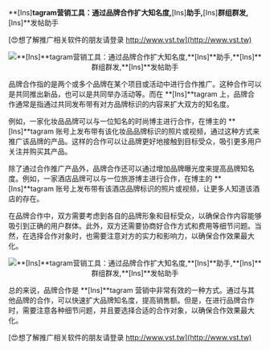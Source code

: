 **[Ins]**tagram营销工具：通过品牌合作扩大知名度,**[Ins]**助手,**[Ins]**群组群发,**[Ins]**发帖助手

[😍想了解推广相关软件的朋友请登录 http://www.vst.tw](http://www.vst.tw)

 <center><img src="https://vst.tw/MP4/tuiguang/png/7.png" alt="**[Ins]**tagram营销工具：通过品牌合作扩大知名度,**[Ins]**助手,**[Ins]**群组群发,**[Ins]**发帖助手"></center>

品牌合作指的是两个或多个品牌在某个项目或活动中进行合作推广。这种合作可以是共同推出新品，也可以是共同举办活动等。而在 **[Ins]**tagram 上，品牌合作通常是指通过共同发布带有对方品牌标识的内容来扩大双方的知名度。

例如，一家化妆品品牌可以与一位知名的时尚博主进行合作，在博主的 **[Ins]**tagram 账号上发布带有该化妆品品牌标识的照片或视频，通过这种方式来推广该品牌的产品。这样的合作可以让品牌更好地接触到目标受众，吸引更多用户关注并购买其产品。

除了通过合作推广产品外，品牌合作还可以通过增加品牌曝光度来提高品牌知名度。例如，一家酒店品牌可以与一位旅游博主进行合作，在博主的 **[Ins]**tagram 账号上发布带有该酒店品牌标识的照片或视频，让更多人知道该酒店的存在。

在品牌合作中，双方需要考虑到各自的品牌形象和目标受众，以确保合作内容能够吸引到正确的用户群体。此外，双方还需要协商好合作方式和费用等细节问题。当然，在选择合作对象时，也需要注意对方的实力和影响力，以确保合作效果最大化。

 <center><img src="https://vst.tw/MP4/tuiguang/png/2.png" alt="**[Ins]**tagram营销工具：通过品牌合作扩大知名度,**[Ins]**助手,**[Ins]**群组群发,**[Ins]**发帖助手"></center>

总的来说，品牌合作是 **[Ins]**tagram 营销中非常有效的一种方式。通过与其他品牌的合作，可以快速扩大品牌知名度，提高销售额。但是，在进行品牌合作时，需要注意各种细节问题，并且要选择合适的合作对象，以确保合作效果最大化。

[😍想了解推广相关软件的朋友请登录 http://www.vst.tw](http://www.vst.tw)



